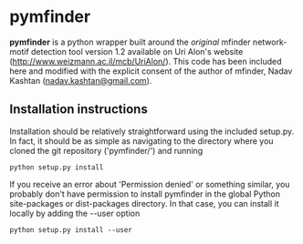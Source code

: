 pymfinder
======
**pymfinder** is a python wrapper built around the _original_ mfinder network-motif detection tool version 1.2 available on Uri Alon's website (http://www.weizmann.ac.il/mcb/UriAlon/). This code has been included here and modified with the explicit consent of the author of mfinder, Nadav Kashtan (nadav.kashtan@gmail.com).

## Installation instructions

Installation should be relatively straightforward using the included setup.py. In fact, it should be as simple as navigating to the directory where you cloned the git repository ('pymfinder/') and running

	python setup.py install

If you receive an error about 'Permission denied' or something similar, you probably don't have permission to install pymfinder in the global Python site-packages or dist-packages directory. In that case, you can install it locally by adding the --user option

	python setup.py install --user
